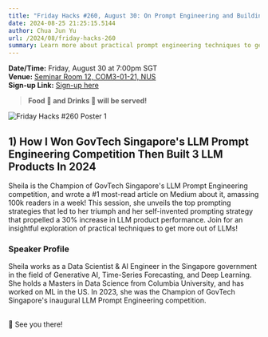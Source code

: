 ```yaml
---
title: "Friday Hacks #260, August 30: On Prompt Engineering and Building LLM Products"
date: 2024-08-25 21:25:15.5144
author: Chua Jun Yu
url: /2024/08/friday-hacks-260
summary: Learn more about practical prompt engineering techniques to get the most out of LLMs!
---
```


**Date/Time:** Friday, August 30 at 7:00pm SGT<br />
**Venue:** <a href="https://www.google.com/maps/search/?api=1&query=1.2949252184799644%2C103.77431055530907">Seminar Room 12, COM3-01-21, NUS</a><br />
**Sign-up Link:** [Sign-up here](https://hckr.cc/fh-260-signup)<br />

> **Food 🍕 and Drinks 🧋 will be served!**

<img src="/img/2024/fh/260-1.png" alt="Friday Hacks #260 Poster 1" /><br />


## 1) How I Won GovTech Singapore's LLM Prompt Engineering Competition Then Built 3 LLM Products In 2024

Sheila is the Champion of GovTech Singapore's LLM Prompt Engineering competition, and wrote a #1 most-read article on Medium about it, amassing 100k readers in a week! This session, she unveils the top prompting strategies that led to her triumph and her self-invented prompting strategy that propelled a 30% increase in LLM product performance. Join for an insightful exploration of practical techniques to get more out of LLMs!

### Speaker Profile

Sheila works as a Data Scientist & AI Engineer in the Singapore government in the field of Generative AI, Time-Series Forecasting, and Deep Learning. She holds a Masters in Data Science from Columbia University, and has worked on ML in the US. In 2023, she was the Champion of GovTech Singapore's inaugural LLM Prompt Engineering competition.<br /><br />

👋 See you there!

